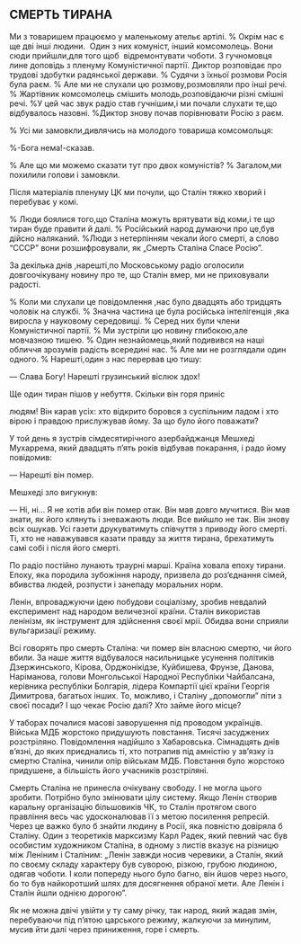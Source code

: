 ## СМЕРТЬ ТИРАНА


Ми з товаришем працюємо у маленькому ательє артілі.
% Окрім нас є ще дві інші людини.
 Один з них комуніст, інший комсомолець.
Вони сюди прийшли,для того щоб  відремонтувати чоботи.
З гучномовця лине доповідь з пленуму Комуністичної партії.
Диктор розповідає про трудові здобутки радянської держави.
% Судячи з їхньої розмови Росія була раєм.
% Але ми не слухали цю розмову,розмовляли про інші речі.
% Жартівник комсомолець смішить молодь,розповідаючи різні смішні речі.
%У цей час звук радіо став гучнішим,і ми почали слухати те,що відбувалось назовні.
%Диктор знову почав порівнювати Росію з раєм.

% Усі ми замовкли,дивлячись на молодого товариша комсомольця:

%-Бога нема!-сказав.


% Але що ми можемо сказати тут про двох комуністів?
% Загалом,ми похилили голови і замовкли.

Після матеріалів пленуму ЦК ми почули, що Сталін тяжко хворий і перебуває у комі.

% Люди боялися того,що Сталіна можуть врятувати від коми,і те що тиран буде правити й далі.
% Російський народ думаючи про це,був дійсно наляканий.
%Люди з нетерпінням чекали його смерті, а слово “СССР” вони розшифровували, як „Смерть Сталіна Спасе Росію”. 

За декілька днів ,нарешті,по Московському радіо оголосили довгоочікувану новину про те, що Сталін вмер, ми не приховували радості.

% Коли ми слухали це повідомлення ,нас було двадцять або тридцять чоловік на службі.
% Значна частина це була російська інтелігенція ,яка виросла у науковому середовищі.
% Серед них були члени Комуністичної партії.
% Ми зустріли цю новину глибокою,але мовчазною тишею.
% Один незнайомець,який подивився на наші обличчя зрозумів радість всередині нас.
% Але ми не розглядали один одного.
% Нарешті,один з нас перервав цю тишу:

— Слава Богу!
Нарешті грузинський віслюк здох!

Ще один тиран пішов у небуття.
Скільки він горя приніс

людям!
Він карав усіх: хто відкрито боровся з суспільним ладом і хто вірою і правдою прислужував йому.
За що було його поважати?

У той день я зустрів сімдесятирічного азербайджанця Мешхеді Мухаррема, який двадцять п’ять років відбував покарання, і радо йому повідомив:

— Нарешті він помер.

Мешхеді зло вигукнув:

— Ні, ні...
Я не хотів аби він помер отак.
Він мав довго мучитися.
Він мав знати, як його клянуть і зневажають люди.
Все вийшло не так.
Він знову всіх ошукав.
Усі газети друкуватимуть співчуття з приводу його смерті.
Ті, хто не наважувався казати правду за життя тирана, брехатимуть самі собі і після його смерті.

По радіо постійно лунають траурні марші.
Країна ховала епоху тирани.
Епоху, яка породила зубожіння народу, призвела до роз’єднання сімей, вбивства людей, розпусти і занепаду моральних норм.

Ленін, впроваджуючи ідею побудови соціалізму, зробив невдалий експеримент над народом величезної країни.
Сталін використав ленінізм, як інструмент для здійснення своєї мрії.
Обидва вони сприяли вульгаризації режиму.

Всі говорять про смерть Сталіна: чи помер він власною смертю, чи його вбили.
За наше життя відбувалося насильницьке усунення політиків Дзержинського, Кірова, Орджонікідзе, Куйбишева, Фрунзе, Данова, Наріманова, голови Монгольської Народної Республіки Чайбалсана, керівника республіки Болгарія, лідера Компартії цієї країни Георгія Димитрова, багатьох інших.
То, можливо, і Сталіну „допомогли” піти з своєї посади?
І що чекає Росію далі?
Хто займе його місце?

У таборах почалися масові заворушення під проводом українців.
Війська МДБ жорстоко придушують повстання.
Тисячі засуджених розстріляно.
Повідомлення надійшло з Хабаровська.
Сімнадцять днів в’язні, до яких приєднались ті, хто потрапив під амністію у зв’язку із смертю Сталіна, чинили опір військам МДБ.
Повстання було жорстоко придушене, а більшість його учасників розстріляні.

Смерть Сталіна не принесла очікувану свободу.
І не могла цього зробити.
Потрібно було змінювати цілу систему.
Якщо Ленін створив каральну організацію більшовиків ЧК, то Сталін протягом свого правління весь час удосконалював її з метою посилення репресій.
Через це важко було б знайти людину в Росії, яка повністю довіряла б Сталіну.
Один з теоретиків марксизму Карл Радек, який певний час був особистим художником Сталіна, в одному з листів вказує на різницю між Леніним і Сталіним: „Ленін завжди носив черевики, а Сталін, який по своєму складу характеру був суворою, різкою, грубою людиною, одягав чоботи.
І коли попереду нього було багно, він йшов через нього, бо то був найкоротший шлях для досягнення обраної мети.
Але Ленін і Сталін йшли однією дорогою”.

Як не можна двічі увійти у ту саму річку, так народ, який жадав змін, перебуваючи під п’ятою царського режиму, жалкуючи за минулим, мусив йти далі через приниження, горе і смерть.
